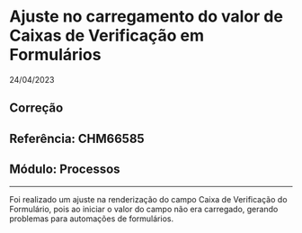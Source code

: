 # Ajuste no carregamento do valor de Caixas de Verificação em Formulários
24/04/2023
## Correção
## Referência: CHM66585
## Módulo: Processos
***

Foi realizado um ajuste na renderização do campo Caixa de Verificação do Formulário, pois ao iniciar o valor do campo não era carregado, gerando problemas para automações de formulários.
